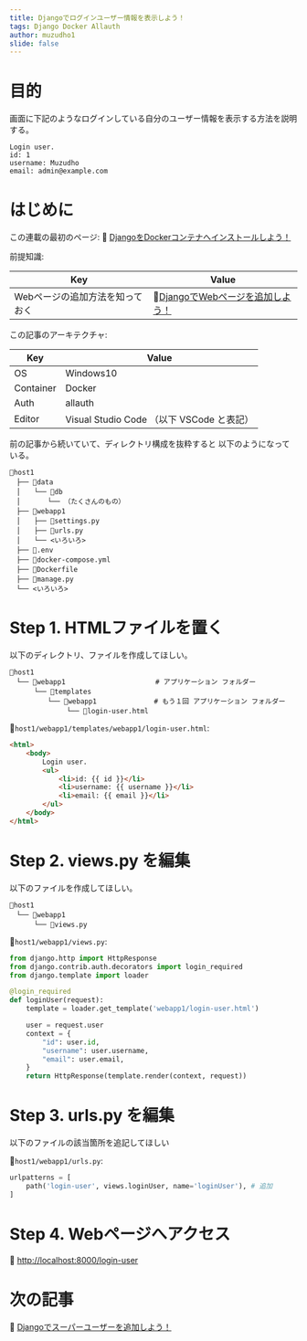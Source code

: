 ```yaml
---
title: Djangoでログインユーザー情報を表示しよう！
tags: Django Docker Allauth
author: muzudho1
slide: false
---
```

# 目的

画面に下記のようなログインしている自分のユーザー情報を表示する方法を説明する。  

```
Login user.
id: 1
username: Muzudho
email: admin@example.com
```

# はじめに

この連載の最初のページ: 📖 [DjangoをDockerコンテナへインストールしよう！](https://qiita.com/muzudho1/items/eb0df0ea604e1fd9cdae)  

前提知識:  

| Key                             | Value                                                                                     |
| ------------------------------- | ----------------------------------------------------------------------------------------- |
| Webページの追加方法を知っておく | 📖[DjangoでWebページを追加しよう！](https://qiita.com/muzudho1/items/06fe071c1147b4b8f062) |

この記事のアーキテクチャ:  

| Key       | Value                                     |
| --------- | ----------------------------------------- |
| OS        | Windows10                                 |
| Container | Docker                                    |
| Auth      | allauth                                   |
| Editor    | Visual Studio Code （以下 VSCode と表記） |

前の記事から続いていて、ディレクトリ構成を抜粋すると 以下のようになっている。  

```plaintext
📂host1
　├── 📂data
　│　　└── 📂db
　│　　　　└── （たくさんのもの）
　├── 📂webapp1
　│　　├── 📄settings.py
　│　　├── 📄urls.py
　│　　└── <いろいろ>
　├── 📄.env
　├── 🐳docker-compose.yml
　├── 🐳Dockerfile
　├── 📄manage.py
　└── <いろいろ>
```

# Step 1. HTMLファイルを置く

以下のディレクトリ、ファイルを作成してほしい。  

```plaintext
📂host1
　└── 📂webapp1                      # アプリケーション フォルダー
　 　　└── 📂templates
　 　　　　└── 📂webapp1              # もう１回 アプリケーション フォルダー
　 　　        └── 📄login-user.html
```

📄`host1/webapp1/templates/webapp1/login-user.html`:  

```html
<html>
    <body>
        Login user.
        <ul>
            <li>id: {{ id }}</li>
            <li>username: {{ username }}</li>
            <li>email: {{ email }}</li>
        </ul>
    </body>
</html>
```

# Step 2. views.py を編集

以下のファイルを作成してほしい。  

```plaintext
📂host1
　└── 📂webapp1
　 　　└── 📄views.py
```

📄`host1/webapp1/views.py`:  

```py
from django.http import HttpResponse
from django.contrib.auth.decorators import login_required
from django.template import loader

@login_required
def loginUser(request):
    template = loader.get_template('webapp1/login-user.html')

    user = request.user
    context = {
        "id": user.id,
        "username": user.username,
        "email": user.email,
    }
    return HttpResponse(template.render(context, request))
```

# Step 3. urls.py を編集

以下のファイルの該当箇所を追記してほしい

📄`host1/webapp1/urls.py`:  

```py
urlpatterns = [
    path('login-user', views.loginUser, name='loginUser'), # 追加
]
```

# Step 4. Webページへアクセス

📖 [http://localhost:8000/login-user](http://localhost:8000/login-user)  

# 次の記事

📖 [Djangoでスーパーユーザーを追加しよう！](https://qiita.com/muzudho1/items/cf21fa75e23e1f987153)
